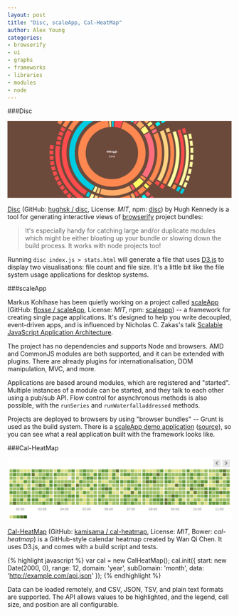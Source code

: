 ```yaml
---
layout: post
title: "Disc, scaleApp, Cal-HeatMap"
author: Alex Young
categories:
- browserify
- ui
- graphs
- frameworks
- libraries
- modules
- node
---
```


###Disc

![Disc](/images/posts/disc.png)

[Disc](http://hughsk.github.io/disc/) (GitHub: [hughsk / disc](https://github.com/hughsk/disc), License: _MIT_, npm: [disc](https://npmjs.org/package/disc)) by Hugh Kennedy is a tool for generating interactive views of [browserify](http://browserify.org/) project bundles:

> It's especially handy for catching large and/or duplicate modules which might be either bloating up your bundle or slowing down the build process. It works with node projects too!

Running `disc index.js > stats.html` will generate a file that uses [D3.js](http://d3js.org/) to display two visualisations: file count and file size.  It's a little bit like the file system usage applications for desktop systems.

###scaleApp

Markus Kohlhase has been quietly working on a project called [scaleApp](http://www.scaleapp.org/) (GitHub: [flosse / scaleApp](https://github.com/flosse/scaleApp), License: _MIT_, npm: [scaleapp](https://npmjs.org/package/scaleapp)) -- a framework for creating single page applications.  It's designed to help you write decoupled, event-driven apps, and is influenced by Nicholas C. Zakas's talk [Scalable JavaScript Application Architecture](https://www.youtube.com/watch?v=vXjVFPosQHw).

The project has no dependencies and supports Node and browsers.  AMD and CommonJS modules are both supported, and it can be extended with plugins.  There are already plugins for internationalisation, DOM manipulation, MVC, and more.

Applications are based around modules, which are registered and "started".  Multiple instances of a module can be started, and they talk to each other using a pub/sub API.  Flow control for asynchronous methods is also possible, with the `runSeries` and `runWaterfalladdressed` methods.

Projects are deployed to browsers by using "browser bundles" -- Grunt is used as the build system.  There is a [scaleApp demo application](http://www.scaleapp.org/readme.html#demo) ([source](https://github.com/flosse/FAST)), so you can see what a real application built with the framework looks like.

###Cal-HeatMap

![Cal-HeatMap](/images/posts/calheatmap.png)

[Cal-HeatMap](http://kamisama.github.io/cal-heatmap/) (GitHub: [kamisama / cal-heatmap](https://github.com/kamisama/cal-heatmap), License: _MIT_, Bower: _cal-heatmap_) is a GitHub-style calendar heatmap created by Wan Qi Chen.  It uses D3.js, and comes with a build script and tests.

{% highlight javascript %}
var cal = new CalHeatMap();
cal.init({
  start: new Date(2000, 0),
  range: 12,
  domain: 'year',
  subDomain: 'month',
  data: 'http://example.com/api.json'
});
{% endhighlight %}

Data can be loaded remotely, and CSV, JSON, TSV, and plain text formats are supported.  The API allows values to be highlighted, and the legend, cell size, and position are all configurable.


